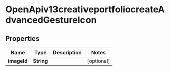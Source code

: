 # OpenApiv13creativeportfoliocreateAdvancedGestureIcon

## Properties
Name | Type | Description | Notes
------------ | ------------- | ------------- | -------------
**imageId** | **String** |  |  [optional]
